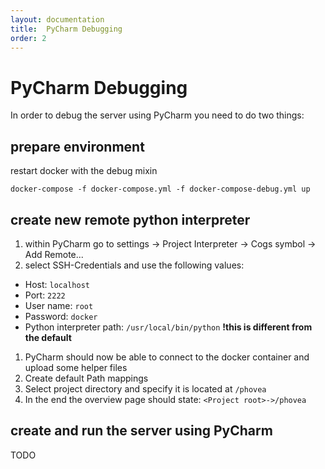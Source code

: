 ```yaml
---
layout: documentation
title:  PyCharm Debugging
order: 2
---
```


# PyCharm Debugging

In order to debug the server using PyCharm you need to do two things: 

## prepare environment

restart docker with the debug mixin
```
docker-compose -f docker-compose.yml -f docker-compose-debug.yml up
```
 
## create new remote python interpreter

1. within PyCharm go to settings -> Project Interpreter -> Cogs symbol -> Add Remote...
1. select SSH-Credentials and use the following values: 
 * Host: `localhost`
 * Port: `2222`
 * User name: `root`
 * Password: `docker`
 * Python interpreter path: `/usr/local/bin/python` **!this is different from the default**
1. PyCharm should now be able to connect to the docker container and upload some helper files
1. Create default Path mappings
 1. Select project directory and specify it is located at `/phovea`
 1. In the end the overview page should state: `<Project root>->/phovea`


## create and run the server using PyCharm

TODO

